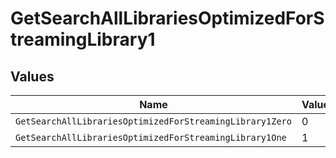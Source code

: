 # GetSearchAllLibrariesOptimizedForStreamingLibrary1


## Values

| Name                                                     | Value                                                    |
| -------------------------------------------------------- | -------------------------------------------------------- |
| `GetSearchAllLibrariesOptimizedForStreamingLibrary1Zero` | 0                                                        |
| `GetSearchAllLibrariesOptimizedForStreamingLibrary1One`  | 1                                                        |
